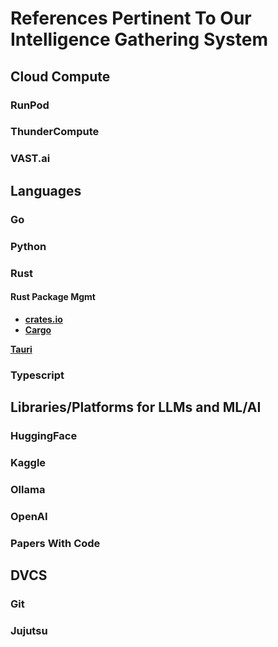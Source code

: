 # References Pertinent To Our Intelligence Gathering System

## Cloud Compute

### RunPod

### ThunderCompute

### VAST.ai

## Languages

### Go

### Python

### Rust

#### Rust Package Mgmt

* [**crates.io**](nested/sub-chapter_4.crates.md)
* [**Cargo**](nested/sub-chapter_4.Cargo.md)

[**Tauri**](nested/sub-chapter_4.Tauri.md)

### Typescript

## Libraries/Platforms for LLMs and ML/AI

### HuggingFace

### Kaggle

### Ollama

### OpenAI

### Papers With Code

## DVCS

### Git

### Jujutsu

